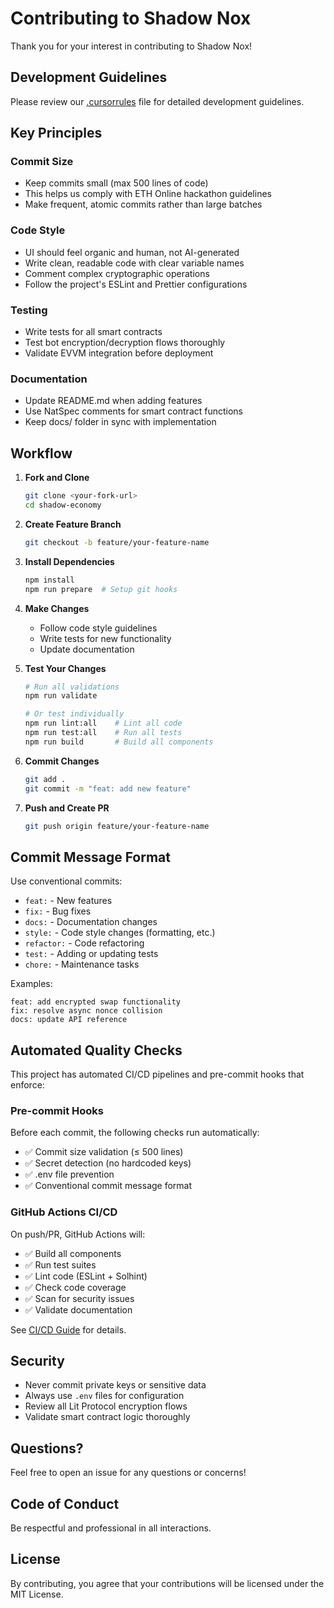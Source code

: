 # Contributing to Shadow Nox

Thank you for your interest in contributing to Shadow Nox!

## Development Guidelines

Please review our [.cursorrules](.cursorrules) file for detailed development guidelines.

## Key Principles

### Commit Size
- Keep commits small (max 500 lines of code)
- This helps us comply with ETH Online hackathon guidelines
- Make frequent, atomic commits rather than large batches

### Code Style
- UI should feel organic and human, not AI-generated
- Write clean, readable code with clear variable names
- Comment complex cryptographic operations
- Follow the project's ESLint and Prettier configurations

### Testing
- Write tests for all smart contracts
- Test bot encryption/decryption flows thoroughly
- Validate EVVM integration before deployment

### Documentation
- Update README.md when adding features
- Use NatSpec comments for smart contract functions
- Keep docs/ folder in sync with implementation

## Workflow

1. **Fork and Clone**
   ```bash
   git clone <your-fork-url>
   cd shadow-economy
   ```

2. **Create Feature Branch**
   ```bash
   git checkout -b feature/your-feature-name
   ```

3. **Install Dependencies**
   ```bash
   npm install
   npm run prepare  # Setup git hooks
   ```

4. **Make Changes**
   - Follow code style guidelines
   - Write tests for new functionality
   - Update documentation

5. **Test Your Changes**
   ```bash
   # Run all validations
   npm run validate
   
   # Or test individually
   npm run lint:all    # Lint all code
   npm run test:all    # Run all tests
   npm run build       # Build all components
   ```

6. **Commit Changes**
   ```bash
   git add .
   git commit -m "feat: add new feature"
   ```

7. **Push and Create PR**
   ```bash
   git push origin feature/your-feature-name
   ```

## Commit Message Format

Use conventional commits:
- `feat:` - New features
- `fix:` - Bug fixes
- `docs:` - Documentation changes
- `style:` - Code style changes (formatting, etc.)
- `refactor:` - Code refactoring
- `test:` - Adding or updating tests
- `chore:` - Maintenance tasks

Examples:
```
feat: add encrypted swap functionality
fix: resolve async nonce collision
docs: update API reference
```

## Automated Quality Checks

This project has automated CI/CD pipelines and pre-commit hooks that enforce:

### Pre-commit Hooks
Before each commit, the following checks run automatically:
- ✅ Commit size validation (≤ 500 lines)
- ✅ Secret detection (no hardcoded keys)
- ✅ .env file prevention
- ✅ Conventional commit message format

### GitHub Actions CI/CD
On push/PR, GitHub Actions will:
- ✅ Build all components
- ✅ Run test suites
- ✅ Lint code (ESLint + Solhint)
- ✅ Check code coverage
- ✅ Scan for security issues
- ✅ Validate documentation

See [CI/CD Guide](docs/ci-cd-guide.md) for details.

## Security

- Never commit private keys or sensitive data
- Always use `.env` files for configuration
- Review all Lit Protocol encryption flows
- Validate smart contract logic thoroughly

## Questions?

Feel free to open an issue for any questions or concerns!

## Code of Conduct

Be respectful and professional in all interactions.

## License

By contributing, you agree that your contributions will be licensed under the MIT License.


